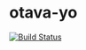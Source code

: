 otava-yo
========
[![Build Status](https://travis-ci.org/esemi/otava-yo.svg?branch=master)](https://travis-ci.org/esemi/otava-yo)

